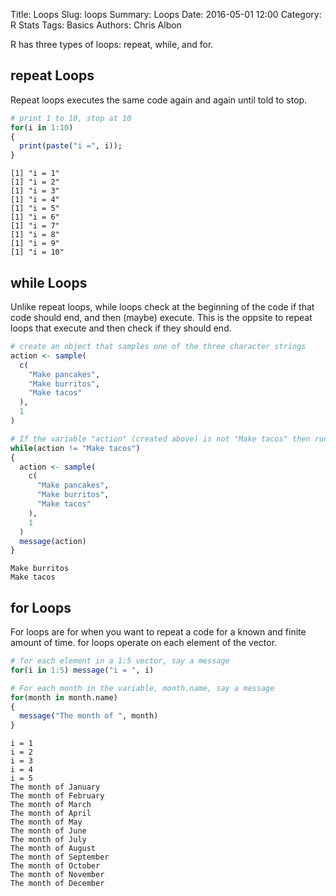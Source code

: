 Title: Loops
Slug: loops
Summary: Loops
Date: 2016-05-01 12:00
Category: R Stats
Tags: Basics
Authors: Chris Albon



R has three types of loops: repeat, while, and for.

## repeat Loops

Repeat loops executes the same code again and again until told to stop.


```R
# print 1 to 10, stop at 10
for(i in 1:10)
{
  print(paste("i =", i));
}
```

    [1] "i = 1"
    [1] "i = 2"
    [1] "i = 3"
    [1] "i = 4"
    [1] "i = 5"
    [1] "i = 6"
    [1] "i = 7"
    [1] "i = 8"
    [1] "i = 9"
    [1] "i = 10"


## while Loops

Unlike repeat loops, while loops check at the beginning of the code if that code should end, and then (maybe) execute. This is the oppsite to repeat loops that execute and then check if they should end.


```R
# create an object that samples one of the three character strings
action <- sample(
  c(
    "Make pancakes",
    "Make burritos",
    "Make tacos"
  ),
  1
)

# If the variable "action" (created above) is not "Make tacos" then run action (recreated in the loop) again. Do so until it is make tacos.
while(action != "Make tacos")
{
  action <- sample(
    c(
      "Make pancakes",
      "Make burritos",
      "Make tacos"
    ),
    1
  )
  message(action)
}
```

    Make burritos
    Make tacos


## for Loops

For loops are for when you want to repeat a code for a known and finite amount of time. for loops operate on each element of the vector.


```R
# for each element in a 1:5 vector, say a message
for(i in 1:5) message("i = ", i)

# For each month in the variable, month.name, say a message
for(month in month.name)
{
  message("The month of ", month)
}
```

    i = 1
    i = 2
    i = 3
    i = 4
    i = 5
    The month of January
    The month of February
    The month of March
    The month of April
    The month of May
    The month of June
    The month of July
    The month of August
    The month of September
    The month of October
    The month of November
    The month of December
